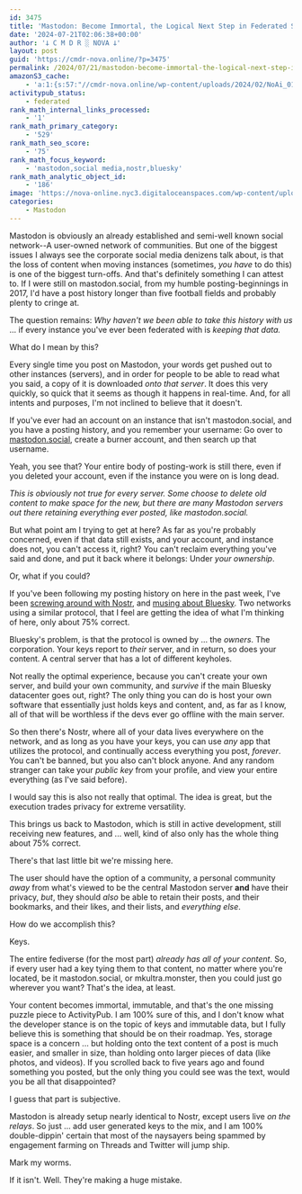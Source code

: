 ```yaml
---
id: 3475
title: 'Mastodon: Become Immortal, the Logical Next Step in Federated Social Media'
date: '2024-07-21T02:06:38+00:00'
author: '𐕣 C M D R ░ NOVA 𐕣'
layout: post
guid: 'https://cmdr-nova.online/?p=3475'
permalink: /2024/07/21/mastodon-become-immortal-the-logical-next-step-in-federated-social-media/
amazonS3_cache:
    - 'a:1:{s:57:"//cmdr-nova.online/wp-content/uploads/2024/02/NoAi_01.png";a:1:{s:9:"timestamp";i:1721691796;}}'
activitypub_status:
    - federated
rank_math_internal_links_processed:
    - '1'
rank_math_primary_category:
    - '529'
rank_math_seo_score:
    - '75'
rank_math_focus_keyword:
    - 'mastodon,social media,nostr,bluesky'
rank_math_analytic_object_id:
    - '186'
image: 'https://nova-online.nyc3.digitaloceanspaces.com/wp-content/uploads/2024/07/21020505/Screenshot-from-2024-07-20-22-04-47.png'
categories:
    - Mastodon
---
```


<!-- wp:paragraph -->
<p>Mastodon is obviously an already established and semi-well known social network--A user-owned network of communities. But one of the biggest issues I always see the corporate social media denizens talk about, is that the loss of content when moving instances (sometimes, <em>you have</em> to do this) is one of the biggest turn-offs. And that's definitely something I can attest to. If I were still on mastodon.social, from my humble posting-beginnings in 2017, I'd have a post history longer than five football fields and probably plenty to cringe at.</p>
<!-- /wp:paragraph -->

<!-- wp:paragraph -->
<p>The question remains: <em>Why haven't we been able to take this history with us</em> ... if every instance you've ever been federated with is <em>keeping that data.</em></p>
<!-- /wp:paragraph -->

<!-- wp:paragraph -->
<p>What do I mean by this?</p>
<!-- /wp:paragraph -->

<!-- wp:paragraph -->
<p>Every single time you post on Mastodon, your words get pushed out to other instances (servers), and in order for people to be able to read what you said, a copy of it is downloaded <em>onto that server</em>. It does this very quickly, so quick that it seems as though it happens in real-time. And, for all intents and purposes, I'm not inclined to believe that it doesn't.</p>
<!-- /wp:paragraph -->

<!-- wp:paragraph -->
<p>If you've ever had an account on an instance that isn't mastodon.social, and you have a posting history, and you remember your username: Go over to <a href="https://mastodon.social" target="_blank" rel="noreferrer noopener">mastodon.social</a>, create a burner account, and then search up that username.</p>
<!-- /wp:paragraph -->

<!-- wp:paragraph -->
<p>Yeah, you see that? Your entire body of posting-work is still there, even if you deleted your account, even if the instance you were on is long dead.</p>
<!-- /wp:paragraph -->

<!-- wp:paragraph -->
<p><em>This is obviously not true for every server. Some choose to delete old content to make space for the new, but there are many Mastodon servers out there retaining everything ever posted, like mastodon.social.</em></p>
<!-- /wp:paragraph -->

<!-- wp:paragraph -->
<p>But what point am I trying to get at here? As far as you're probably concerned, even if that data still exists, and your account, and instance does not, you can't access it, right? You can't reclaim everything you've said and done, and put it back where it belongs: Under <em>your ownership</em>.</p>
<!-- /wp:paragraph -->

<!-- wp:paragraph -->
<p>Or, what if you could?</p>
<!-- /wp:paragraph -->

<!-- wp:paragraph -->
<p>If you've been following my posting history on here in the past week, I've been <a href="https://cmdr-nova.online/2024/07/11/nostr-the-strangest-and-clunkiest-twitter-replacement/">screwing around with Nostr</a>, and <a href="https://cmdr-nova.online/2024/07/16/why-bluesky-will-probably-never-be-it/">musing about Bluesky</a>. Two networks using a similar protocol, that I feel are getting the idea of what I'm thinking of here, only about 75% correct.</p>
<!-- /wp:paragraph -->

<!-- wp:paragraph -->
<p>Bluesky's problem, is that the protocol is owned by ... the <em>owners</em>. The corporation. Your keys report to <em>their</em> server, and in return, so does your content. A central server that has a lot of different keyholes.</p>
<!-- /wp:paragraph -->

<!-- wp:paragraph -->
<p>Not really the optimal experience, because you can't create your own server, and build your own community, and <em>survive</em> if the main Bluesky datacenter goes out, right? The only thing you can do is host your own software that essentially just holds keys and content, and, as far as I know, all of that will be worthless if the devs ever go offline with the main server.</p>
<!-- /wp:paragraph -->

<!-- wp:paragraph -->
<p>So then there's Nostr, where all of your data lives everywhere on the network, and as long as you have your keys, you can use <em>any</em> app that utilizes the protocol, and continually access everything you post, <em>forever</em>. You can't be banned, but you also can't block anyone. And any random stranger can take your <em>public key</em> from your profile, and view your entire everything (as I've said before).</p>
<!-- /wp:paragraph -->

<!-- wp:paragraph -->
<p>I would say this is also not really that optimal. The idea is great, but the execution trades privacy for extreme versatility.</p>
<!-- /wp:paragraph -->

<!-- wp:paragraph -->
<p>This brings us back to Mastodon, which is still in active development, still receiving new features, and ... well, kind of also only has the whole thing about 75% correct.</p>
<!-- /wp:paragraph -->

<!-- wp:paragraph -->
<p>There's that last little bit we're missing here.</p>
<!-- /wp:paragraph -->

<!-- wp:paragraph -->
<p>The user should have the option of a community, a personal community <em>away</em> from what's viewed to be the central Mastodon server <strong>and</strong> have their privacy, <em>but</em>, they should <em>also</em> be able to retain their posts, and their bookmarks, and their likes, and their lists, and <em>everything else</em>.</p>
<!-- /wp:paragraph -->

<!-- wp:paragraph -->
<p>How do we accomplish this?</p>
<!-- /wp:paragraph -->

<!-- wp:paragraph -->
<p>Keys.</p>
<!-- /wp:paragraph -->

<!-- wp:paragraph -->
<p>The entire fediverse (for the most part) <em>already has all of your content</em>. So, if every user had a key tying them to that content, no matter where you're located, be it mastodon.social, or mkultra.monster, then you could just go wherever you want? That's the idea, at least.</p>
<!-- /wp:paragraph -->

<!-- wp:paragraph -->
<p>Your content becomes immortal, immutable, and that's the one missing puzzle piece to ActivityPub. I am 100% sure of this, and I don't know what the developer stance is on the topic of keys and immutable data, but I fully believe this is something that should be on their roadmap. Yes, storage space is a concern ... but holding onto the text content of a post is much easier, and smaller in size, than holding onto larger pieces of data (like photos, and videos). If you scrolled back to five years ago and found something you posted, but the only thing you could see was the text, would you be all that disappointed?</p>
<!-- /wp:paragraph -->

<!-- wp:paragraph -->
<p>I guess that part is subjective.</p>
<!-- /wp:paragraph -->

<!-- wp:paragraph -->
<p>Mastodon is already setup nearly identical to Nostr, except users live <em>on the relays</em>. So just ... add user generated keys to the mix, and I am 100% double-dippin' certain that most of the naysayers being spammed by engagement farming on Threads and Twitter will jump ship.</p>
<!-- /wp:paragraph -->

<!-- wp:paragraph -->
<p>Mark my worms.</p>
<!-- /wp:paragraph -->

<!-- wp:paragraph -->
<p>If it isn't. Well. They're making a huge mistake.</p>
<!-- /wp:paragraph -->